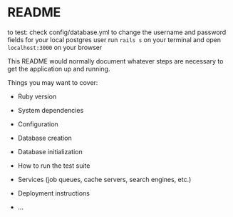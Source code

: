 # README

to test: 
check config/database.yml to change the username and password fields for your local postgres user
run `rails s` on your terminal and open `localhost:3000` on your browser

This README would normally document whatever steps are necessary to get the
application up and running.

Things you may want to cover:

* Ruby version

* System dependencies

* Configuration

* Database creation

* Database initialization

* How to run the test suite

* Services (job queues, cache servers, search engines, etc.)

* Deployment instructions

* ...
